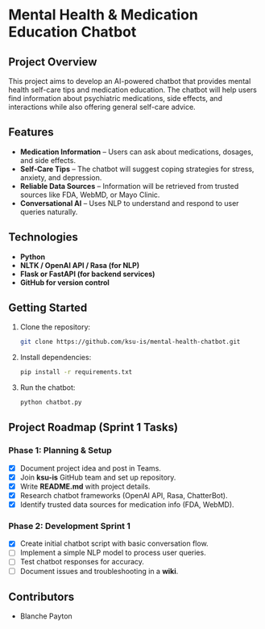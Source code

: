 # Mental Health & Medication Education Chatbot

## Project Overview  
This project aims to develop an AI-powered chatbot that provides mental health self-care tips and medication education. The chatbot will help users find information about psychiatric medications, side effects, and interactions while also offering general self-care advice.

## Features  
- **Medication Information** – Users can ask about medications, dosages, and side effects.  
- **Self-Care Tips** – The chatbot will suggest coping strategies for stress, anxiety, and depression.  
- **Reliable Data Sources** – Information will be retrieved from trusted sources like FDA, WebMD, or Mayo Clinic.  
- **Conversational AI** – Uses NLP to understand and respond to user queries naturally.  

## Technologies  
- **Python**  
- **NLTK / OpenAI API / Rasa (for NLP)**  
- **Flask or FastAPI (for backend services)**  
- **GitHub for version control**  

## Getting Started  
1. Clone the repository:  
   ```bash
   git clone https://github.com/ksu-is/mental-health-chatbot.git
   ```  
2. Install dependencies:  
   ```bash
   pip install -r requirements.txt
   ```  
3. Run the chatbot:  
   ```bash
   python chatbot.py
   ```  

## Project Roadmap (Sprint 1 Tasks)  

### Phase 1: Planning & Setup  
- [x] Document project idea and post in Teams.  
- [x] Join **ksu-is** GitHub team and set up repository.  
- [x] Write **README.md** with project details.  
- [x] Research chatbot frameworks (OpenAI API, Rasa, ChatterBot).  
- [x] Identify trusted data sources for medication info (FDA, WebMD).  

### Phase 2: Development Sprint 1  
- [x] Create initial chatbot script with basic conversation flow.  
- [ ] Implement a simple NLP model to process user queries.  
- [ ] Test chatbot responses for accuracy.  
- [ ] Document issues and troubleshooting in a **wiki**.  

## Contributors  
- Blanche Payton  

